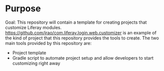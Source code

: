 # Purpose

Goal: This repository will contain a template for creating projects that customize Liferay modules. https://github.com/jrao/com.liferay.login.web.customizer is an example of the kind of project that this repository provides the tools to create. The two main tools provided by this repository are:

- Project template
- Gradle script to automate project setup and allow developers to start customizing right away


